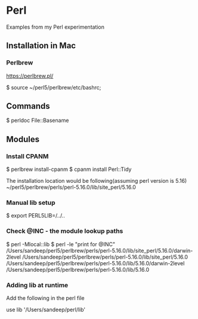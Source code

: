 # Perl
Examples from my Perl experimentation

## Installation in Mac
### Perlbrew
https://perlbrew.pl/

$ source ~/perl5/perlbrew/etc/bashrc;

## Commands

$ perldoc File::Basename

## Modules
### Install CPANM
$ perlbrew install-cpanm 
$ cpanm install Perl::Tidy 

The installation location would be following(assuming perl version is 5.16)  
~/perl5/perlbrew/perls/perl-5.16.0/lib/site_perl/5.16.0

### Manual lib setup
$ export PERL5LIB=/../.. 

### Check @INC - the module lookup paths
$ perl -Mlocal::lib 
$ perl -le "print for @INC"
  /Users/sandeep/perl5/perlbrew/perls/perl-5.16.0/lib/site_perl/5.16.0/darwin-2level
  /Users/sandeep/perl5/perlbrew/perls/perl-5.16.0/lib/site_perl/5.16.0
  /Users/sandeep/perl5/perlbrew/perls/perl-5.16.0/lib/5.16.0/darwin-2level
  /Users/sandeep/perl5/perlbrew/perls/perl-5.16.0/lib/5.16.0 
  
### Adding lib at runtime
Add the following in the perl file

use lib '/Users/sandeep/perl/lib'